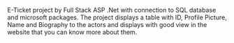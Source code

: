 E-Ticket project by Full Stack ASP .Net with connection to SQL database and microsoft packages. The project displays a table with ID, Profile Picture, Name and Biography to the actors and displays with good view in the website that you can know more about them.
